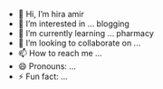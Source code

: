 - 👋 Hi, I’m hira amir
- 👀 I’m interested in ... blogging
- 🌱 I’m currently learning ... pharmacy
- 💞️ I’m looking to collaborate on ...
- 📫 How to reach me ...
- 😄 Pronouns: ...
- ⚡ Fun fact: ...

<!---
gexhosthosting1/gexhosthosting1 is a ✨ special ✨ repository because its `README.md` (this file) appears on your GitHub profile.
You can click the Preview link to take a look at your changes.
--->
